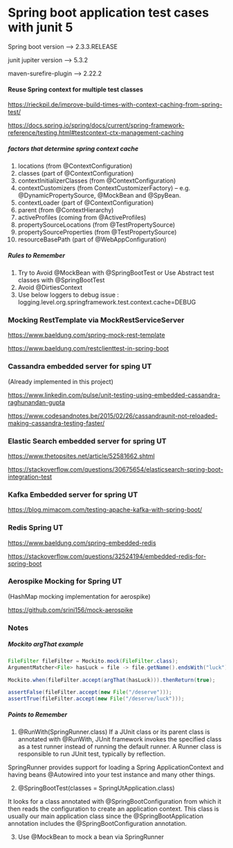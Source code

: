 # Spring boot application test cases with junit 5 #


Spring boot version --> 2.3.3.RELEASE

junit jupiter version --> 5.3.2

maven-surefire-plugin --> 2.22.2


#### Reuse Spring context for multiple test classes ####
https://rieckpil.de/improve-build-times-with-context-caching-from-spring-test/

https://docs.spring.io/spring/docs/current/spring-framework-reference/testing.html#testcontext-ctx-management-caching


##### factors that determine spring context cache #####
1. locations (from @ContextConfiguration)
2. classes (part of @ContextConfiguration)
3. contextInitializerClasses (from @ContextConfiguration)
4. contextCustomizers (from ContextCustomizerFactory) – e.g. @DynamicPropertySource, @MockBean and @SpyBean.
5. contextLoader (part of @ContextConfiguration)
5. parent (from @ContextHierarchy)
6. activeProfiles (coming from @ActiveProfiles)
7. propertySourceLocations (from @TestPropertySource)
8. propertySourceProperties (from @TestPropertySource)
9. resourceBasePath (part of @WebAppConfiguration)


##### Rules to Remember #####
1. Try to Avoid @MockBean with @SpringBootTest or Use Abstract test classes with @SpringBootTest
2. Avoid @DirtiesContext
3. Use below loggers to debug issue : logging.level.org.springframework.test.context.cache=DEBUG

### Mocking RestTemplate via MockRestServiceServer ###

https://www.baeldung.com/spring-mock-rest-template

https://www.baeldung.com/restclienttest-in-spring-boot


### Cassandra embedded server for sping UT ###
(Already implemented in this project)

https://www.linkedin.com/pulse/unit-testing-using-embedded-cassandra-raghunandan-gupta

https://www.codesandnotes.be/2015/02/26/cassandraunit-not-reloaded-making-cassandra-testing-faster/


### Elastic Search embedded server for spring UT ###

https://www.thetopsites.net/article/52581662.shtml

https://stackoverflow.com/questions/30675654/elasticsearch-spring-boot-integration-test


### Kafka Embedded server for spring UT ###

https://blog.mimacom.com/testing-apache-kafka-with-spring-boot/


### Redis Spring UT ###

https://www.baeldung.com/spring-embedded-redis

https://stackoverflow.com/questions/32524194/embedded-redis-for-spring-boot


###  Aerospike Mocking for Spring UT ###
(HashMap mocking implementation for aerospike)

https://github.com/srini156/mock-aerospike


### Notes ###

##### Mockito argThat example #####

```Java
FileFilter fileFilter = Mockito.mock(FileFilter.class);
ArgumentMatcher<File> hasLuck = file -> file.getName().endsWith("luck");

Mockito.when(fileFilter.accept(argThat(hasLuck))).thenReturn(true);

assertFalse(fileFilter.accept(new File("/deserve")));
assertTrue(fileFilter.accept(new File("/deserve/luck")));
```


##### Points to Remember #####

1. @RunWith(SpringRunner.class)
 If a JUnit class or its parent class is annotated with @RunWith, JUnit framework invokes the
 specified class as a test runner instead of running the default runner. A Runner class is
 responsible to run JUnit test, typically by reflection.

 SpringRunner provides support for loading a Spring ApplicationContext and having
 beans @Autowired into your test instance and many other things.

2. @SpringBootTest(classes = SpringUtApplication.class)

 It looks for a class annotated with @SpringBootConfiguration from which it then reads the
 configuration to create an application context. This class is usually our main application class
 since the @SpringBootApplication annotation includes the @SpringBootConfiguration annotation.

3. Use @MockBean to mock a bean via SpringRunner
